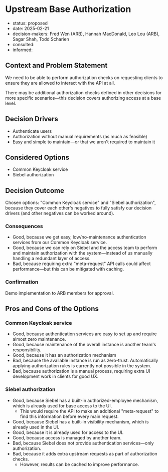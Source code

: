 [//]: # (bc-madr v0.1.0)
<!-- modified MADR 4.0.0 -->

# Upstream Base Authorization

* status: proposed <!-- proposed | rejected | accepted | deprecated | ... | superseded by ADR-0123 -->
* date: 2025-02-21 <!-- YYYY-MM-DD when the decision was last updated -->
* decision-makers: Fred Wen (ARB), Hannah MacDonald, Leo Lou (ARB), Sagar Shah, Todd Scharien <!-- list everyone involved in the decision -->
* consulted: <!-- list everyone whose opinions are sought (typically subject-matter experts); and with whom there is a two-way communication --> <!-- OPTIONAL -->
* informed: <!-- list everyone who is kept up-to-date on progress; and with whom there is a one-way communication} --> <!-- OPTIONAL -->

## Context and Problem Statement

We need to be able to perform authorization checks on requesting clients to ensure they are allowed to interact with the API at all.

There may be additional authorization checks defined in other decisions for more specific scenarios—this decision covers authorizing access at a base level.

## Decision Drivers

* Authenticate users
* Authorization without manual requirements (as much as feasible)
* Easy and simple to maintain—or that we aren't required to maintain it

## Considered Options

* Common Keycloak service
* Siebel authorization

## Decision Outcome

Chosen options: "Common Keycloak service" and "Siebel authorization", because they cover each other's negatives to fully satisfy our decision drivers (and other negatives can be worked around).

### Consequences

* Good, because we get easy, low/no-maintenance authentication services from our Common Keycloak service.
* Good, because we can rely on Siebel and the access team to perform and maintain authorization with the system—instead of us manually handling a redundant layer of access.
* Bad, because requiring extra "meta-request" API calls could affect performance—but this can be mitigated with caching.

### Confirmation

Demo implementation to ARB members for approval.

## Pros and Cons of the Options

### Common Keycloak service

* Good, because authentication services are easy to set up and require almost zero maintenance.
* Good, because maintenance of the overall instance is another team's responsibility.
* Good, because it has an authorization mechanism
* Bad, because the available instance is run as zero-trust. Automatically applying authorization rules is currently not possible in the system.
* Bad, because authorization is a manual process, requiring extra UI development work in clients for good UX.

### Siebel authorization

* Good, because Siebel has a built-in authorized-employee mechanism, which is already used for base access to the UI.
    * This would require the API to make an additional "meta-request" to find this information before every main request.
* Good, because Siebel has a built-in visibility mechanism, which is already used in the UI.
* Good, because it is already used for access to the UI.
* Good, because access is managed by another team.
* Bad, because Siebel does not provide authentication services—only authorization.
* Bad, because it adds extra upstream requests as part of authorization checks.
    * However, results can be cached to improve performance.
